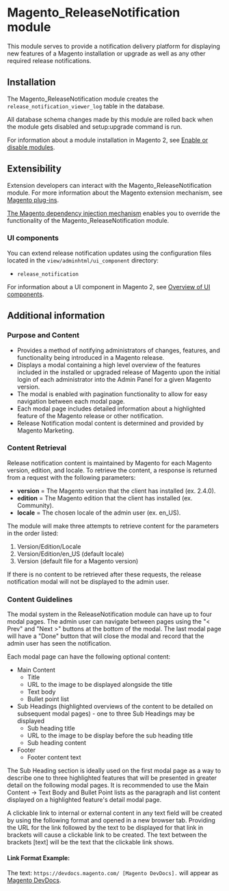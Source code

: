 # Magento_ReleaseNotification module

This module serves to provide a notification delivery platform for displaying new features of a Magento installation or upgrade as well as any other required release notifications.

## Installation

The Magento_ReleaseNotification module creates the `release_notification_viewer_log` table in the database.

All database schema changes made by this module are rolled back when the module gets disabled and setup:upgrade command is run.

For information about a module installation in Magento 2, see [Enable or disable modules](https://experienceleague.adobe.com/docs/commerce-operations/installation-guide/tutorials/manage-modules.html).

## Extensibility

Extension developers can interact with the Magento_ReleaseNotification module. For more information about the Magento extension mechanism, see [Magento plug-ins](https://developer.adobe.com/commerce/php/development/components/plugins/).

[The Magento dependency injection mechanism](https://developer.adobe.com/commerce/php/development/components/dependency-injection/) enables you to override the functionality of the Magento_ReleaseNotification module.

### UI components

You can extend release notification updates using the configuration files located in the `view/adminhtml/ui_component` directory:
- `release_notification`

For information about a UI component in Magento 2, see [Overview of UI components](https://developer.adobe.com/commerce/frontend-core/ui-components/).

## Additional information

### Purpose and Content

* Provides a method of notifying administrators of changes, features, and functionality being introduced in a Magento release.
* Displays a modal containing a high level overview of the features included in the installed or upgraded release of Magento upon the initial login of each administrator into the Admin Panel for a given Magento version.
* The modal is enabled with pagination functionality to allow for easy navigation between each modal page.
* Each modal page includes detailed information about a highlighted feature of the Magento release or other notification.
* Release Notification modal content is determined and provided by Magento Marketing.

### Content Retrieval

Release notification content is maintained by Magento for each Magento version, edition, and locale. To retrieve the content, a response is returned from a request with the following parameters:

*  **version** = The Magento version that the client has installed (ex. 2.4.0).
*  **edition** = The Magento edition that the client has installed (ex. Community).
*  **locale** = The chosen locale of the admin user (ex. en_US).

The module will make three attempts to retrieve content for the parameters in the order listed:

1. Version/Edition/Locale
2. Version/Edition/en_US (default locale)
3. Version (default file for a Magento version)

If there is no content to be retrieved after these requests, the release notification modal will not be displayed to the admin user.

### Content Guidelines

The modal system in the ReleaseNotification module can have up to four modal pages. The admin user can navigate between pages using the "< Prev" and "Next >" buttons at the bottom of the modal. The last modal page will have a "Done" button that will close the modal and record that the admin user has seen the notification. 

Each modal page can have the following optional content:

* Main Content
    * Title
    * URL to the image to be displayed alongside the title
    * Text body
    * Bullet point list
* Sub Headings (highlighted overviews of the content to be detailed on subsequent modal pages) - one to three Sub Headings may be displayed
    * Sub heading title
    * URL to the image to be display before the sub heading title
    * Sub heading content
* Footer
    * Footer content text

The Sub Heading section is ideally used on the first modal page as a way to describe one to three highlighted features that will be presented in greater detail on the following modal pages. It is recommended to use the Main Content -> Text Body and Bullet Point lists as the paragraph and list content displayed on a highlighted feature's detail modal page.

A clickable link to internal or external content in any text field will be created by using the following format and opened in a new browser tab. Providing the URL for the link followed by the text to be displayed for that link in brackets will cause a clickable link to be created. The text between the brackets [text] will be the text that the clickable link shows.

#### Link Format Example:

The text: `https://devdocs.magento.com/ [Magento DevDocs].` will appear as [Magento DevDocs](https://devdocs.magento.com/).
